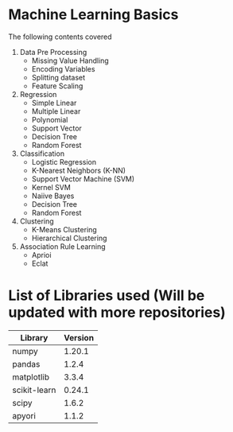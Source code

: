 # Machine Learning Basics
The following contents covered
1. Data Pre Processing
   * Missing Value Handling
   * Encoding Variables
   * Splitting dataset
   * Feature Scaling
2. Regression
   * Simple Linear
   * Multiple Linear
   * Polynomial 
   * Support Vector
   * Decision Tree
   * Random Forest
3. Classification
   * Logistic Regression
   * K-Nearest Neighbors (K-NN)
   * Support Vector Machine (SVM)
   * Kernel SVM
   * Naiive Bayes
   * Decision Tree
   * Random Forest 
4. Clustering
   * K-Means Clustering
   * Hierarchical Clustering
5. Association Rule Learning
   * Aprioi
   * Eclat

# List of Libraries used (Will be updated with more repositories)
| Library | Version |  
|--------|----------|  
| numpy | 1.20.1 | 
| pandas | 1.2.4 |  
| matplotlib | 3.3.4 |  
| scikit-learn | 0.24.1 |  
| scipy | 1.6.2 |  
| apyori | 1.1.2 |  
